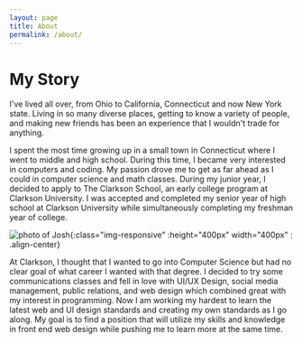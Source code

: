 ```yaml
---
layout: page
title: About
permalink: /about/
---
```


# My Story

I've lived all over, from Ohio to California, Connecticut and now New York state. Living in so many diverse places, getting to know a variety of people, and making new friends has been an experience that I wouldn't trade for anything.

I spent the most time growing up in a small town in Connecticut where I went to middle and high school. During this time, I became very interested in computers and coding. My passion drove me to get as far ahead as I could in computer science and math classes. During my junior year, I decided to apply to The Clarkson School, an early college program at Clarkson University. I was accepted and completed my senior year of high school at Clarkson University while simultaneously completing my freshman year of college.

![photo of Josh](https://i.imgur.com/yj8Byjs.jpg){:class="img-responsive" :height="400px" width="400px" : .align-center}

At Clarkson, I thought that I wanted to go into Computer Science but had no clear goal of what career I wanted with that degree. I decided to try some communications classes and fell in love with UI/UX Design, social media management, public relations, and web design which combined great with my interest in programming. Now I am working my hardest to learn the latest web and UI design standards and creating my own standards as I go along. My goal is to find a position that will utilize my skills and knowledge in front end web design while pushing me to learn more at the same time.

